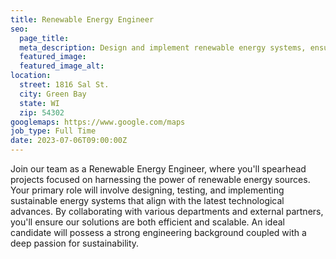 ```yaml
---
title: Renewable Energy Engineer
seo:
  page_title:
  meta_description: Design and implement renewable energy systems, ensuring they are efficient, sustainable, and in line with current technological trends.
  featured_image: 
  featured_image_alt:
location:
  street: 1816 Sal St. 
  city: Green Bay
  state: WI
  zip: 54302
googlemaps: https://www.google.com/maps
job_type: Full Time
date: 2023-07-06T09:00:00Z
---
```


Join our team as a Renewable Energy Engineer, where you'll spearhead projects focused on harnessing the power of renewable energy sources. Your primary role will involve designing, testing, and implementing sustainable energy systems that align with the latest technological advances. By collaborating with various departments and external partners, you'll ensure our solutions are both efficient and scalable. An ideal candidate will possess a strong engineering background coupled with a deep passion for sustainability.





